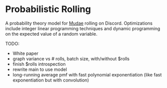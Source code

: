 # Probabilistic Rolling

A probability theory model for [Mudae](https://top.gg/bot/432610292342587392)
rolling on Discord.
Optimizations include integer linear programming techniques and
dynamic programming on the expected value of a random variable.

TODO:
- White paper
- graph variance vs # rolls, batch size, with/without $rolls
- finish $rolls introspection
- rewrite main to use model 
- long-running average pmf with fast polynomial exponentiation
(like fast exponentiation but with convolution)

